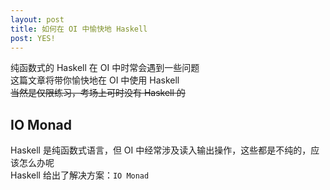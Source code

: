 ```yaml
---
layout: post
title: 如何在 OI 中愉快地 Haskell
post: YES!
---
```


纯函数式的 Haskell 在 OI 中时常会遇到一些问题  
这篇文章将带你愉快地在 OI 中使用 Haskell  
~~当然是仅限练习，考场上可时没有 Haskell 的~~  

## IO Monad
Haskell 是纯函数式语言，但 OI 中经常涉及读入输出操作，这些都是不纯的，应该怎么办呢  
Haskell 给出了解决方案：`IO Monad`  
